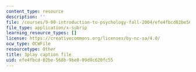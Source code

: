 ```yaml
---
content_type: resource
description: ''
file: /courses/9-00-introduction-to-psychology-fall-2004/efe4fbcd02be568b9be009d9c620fc55_10497.vtt
file_type: application/x-subrip
learning_resource_types: []
license: https://creativecommons.org/licenses/by-nc-sa/4.0/
ocw_type: OCWFile
resourcetype: Other
title: 3play caption file
uid: efe4fbcd-02be-568b-9be0-09d9c620fc55
---
```

